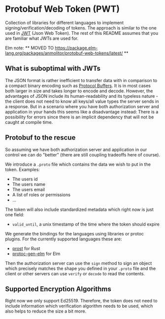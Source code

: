 # Protobuf Web Token (PWT)

Collection of libraries for different languages to implement signing/verification/decoding of tokens.
The approach is similar to the one used in [JWT](https://jwt.io/introduction) (Json Web Token).
The rest of this README assumes that you are familiar what JWTs are used for.

Elm note:
** MOVED TO https://package.elm-lang.org/packages/anmolitor/protobuf-web-tokens/latest/ **

## What is suboptimal with JWTs

The JSON format is rather inefficient to transfer data with in comparison to a compact binary encoding such as [Protocol Buffers](https://protobuf.dev/).
It is in most cases both larger in size and takes longer to encode and decode.
However, the advantages of JSON include its human-readability and its typeless nature -
the client does not need to know all keys/all value types the server sends in a response.
But in a scenario where you have both authorization server and application in your hands this seems like a disadvantage instead:
There is a possibility for errors since there is an implicit dependency that will not be caught at compile time.

## Protobuf to the rescue

So assuming we have both authorization server and application in our control we can do "better" (there are still coupling tradeoffs here of course).

We introduce a `.proto` file which contains the data we wish to put in the token.
Examples:
- The users id
- The users name
- The users email
- A list of roles or permissions
- ...

The token will also include standardized metadata which right now is just one field:
- `valid_until`, a unix timestamp of the time where the token should expire

We generate the bindings for the languages using libraries or protoc plugins. For the currently supported languages these are:
- [prost](https://github.com/tokio-rs/prost) for Rust
- [protoc-gen-elm](https://github.com/andreasewering/protoc-gen-elm) for Elm

Then the authorization server can use the `sign` method to sign an object which precisely matches the shape you defined in your `.proto` file and the client or other servers can use `verify` or `decode` to read the contents.

## Supported Encryption Algorithms

Right now we only support Ed25519.
Therefore, the token does not need to include information which verification algorithm needs to be used, which also helps to reduce the size a bit more.
